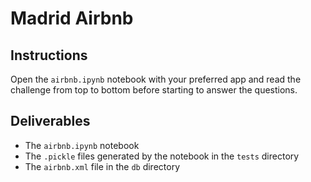 # Madrid Airbnb

## Instructions

Open the `airbnb.ipynb` notebook with your preferred app and read the challenge from top to bottom before starting to answer the questions.

## Deliverables

- The `airbnb.ipynb` notebook
- The `.pickle` files generated by the notebook in the `tests` directory
- The `airbnb.xml` file in the `db` directory
